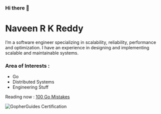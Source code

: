
### Hi there 👋

# Naveen R K Reddy

I’m a software engineer specializing in scalability, reliability, performance and optimization. I have an experience in designing and implementing scalable and maintainable systems.

### Area of Interests :

  - Go
  - Distributed Systems
  - Engineering Stuff

Reading now : [100 Go Mistakes](https://www.manning.com/books/100-go-mistakes-and-how-to-avoid-them)
 
![GopherGuides Certification](https://user-images.githubusercontent.com/85324606/230479354-222dff82-7ed0-42e8-b14b-b4b31629b032.png)

<!--
**gosmartwizard/gosmartwizard** is a ✨ _special_ ✨ repository because its `README.md` (this file) appears on your GitHub profile.

Here are some ideas to get you started:

- 🔭 I’m currently working on ...
- 🌱 I’m currently learning ...
- 👯 I’m looking to collaborate on ...
- 🤔 I’m looking for help with ...
- 💬 Ask me about ...
- 📫 How to reach me: ...
- 😄 Pronouns: ...
- ⚡ Fun fact: ...
-->

